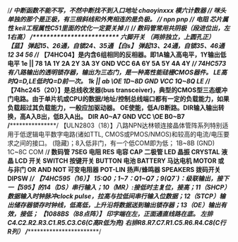 /****************************************/
中断函数不能不写，不然中断找不到入口地址
chaoyinxxx
模六计数器
/*******************/
咪头单独的那个是正极，有三根斜线和外壳相连的是负极。
/******************/
npn pnp
/******************/
电阻
芯片属性 
keil工程属性C51里面的优化一定要关掉
/*****************/
/*****************/
数码管常用共阴极（段进位出，左1右高）
/*************************
六脚开关
（两排独立，上圆孔正）
【蓝】
弹起15、26通，自锁24、35通
【白s】
弹起13、24通，自锁35、46通
12
34
56
/*****************/
【74HC04】是内含6组相同的反相器。即1A输入高电平，1Y输出低电平
1e
||
78
1A 1Y 2A 2Y 3A 3Y GND
VCC 6A 6Y 5A 5Y 4A 4Y
/*****************/
74HC573有八路输出的透明锁存器，输出为三态门，是一种高性能硅栅CMOS器件。
LE高时Q=D,LE低时Q=D前一次。
1k
||
ab
\OE 1D~8D GND
VCC 1Q~8Q LE
/*****************/
【74hc245（20）】是总线收发器(bus transceiver)，典型的CMOS型三态缓冲门电路。由于单片机或CPU的数据/地址/控制总线端口都有一定的负载能力，如果负载超过其负载能力，一般应加驱动器。
OE使能，低A/B断路。DIR输入输出转换，高A入B出，低B入A出。
DIR A0~A7 GND
VCC \OE B0~B7
/*****************/
【ULN2803（18）】八路NPN达林顿连接晶体管阵系列特别适用于低逻辑电平数字电路(诸如TTL, CMOS或PMOS/NMOS)和较高的电流/电压要求之间的接口。
(隐藏)；8入低非门，有一个低COM即为低；
1B~8B (GND)
1C~8C COM
/**********************/
数码管   7SEG 电阻  RES 电容  CAP 二极管  LED 晶振  CRYSTAL 液晶  LCD 开关  SWITCH 按键开关 BUTTON 电池  BATTERY 马达电机 MOTOR 或与非门 OR AND NOT 可变电阻器 POT-LIN 扬声/蜂鸣器 SPEAKERS 拨码开关 DIPSW
/****************************/
【74HC595（16）】
15:Q0；1~7：Q1~Q7；9(Q7`)：级联输出，接下一【595】的14（DS）串行输入；10（MR）:接低时主复位，接高；11（SHCP）数据输入时钟脉冲clock pulse，拉高与拉低间串行输入位数据；12（STCP）输出储存器锁存时钟线，低高低，上升沿将数据送到输出锁存器；13（OE）输出有效，接低；
【1088BS（8*8点阵）】
印字端在左，正面通直线路在底。
左排C4.C2.R2.R3.C1.R5.C3.C6(C高R低为亮)
右排R8.R7.C7.R1.C5.R6.R4.C8(C行R列）
/****************************/
